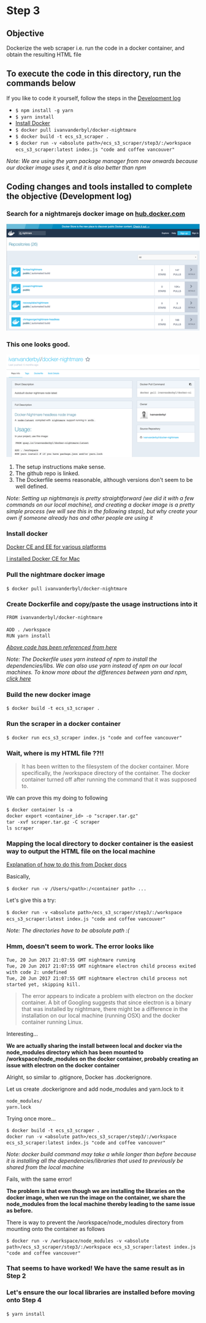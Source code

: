 # Step 3

## Objective
Dockerize the web scraper i.e. run the code in a docker container, and obtain the resulting HTML file

## To execute the code in this directory, run the commands below
If you like to code it yourself, follow the steps in the [Development log](README.md#coding-changes-and-tools-installed-to-complete-the-objective-development-log)
* ```$ npm install -g yarn```
* ```$ yarn install```
* [Install Docker](https://www.docker.com/get-docker)
* ```$ docker pull ivanvanderbyl/docker-nightmare```
* ```$ docker build -t ecs_s3_scraper .```
* ```$ docker run -v <absolute path>/ecs_s3_scraper/step3/:/workspace ecs_s3_scraper:latest index.js "code and coffee vancouver"```

*Note: We are using the yarn package manager from now onwards because our docker image uses it, and it is also better than npm*

## Coding changes and tools installed to complete the objective (Development log)

### Search for a nightmarejs docker image on [hub.docker.com](https://hub.docker.com)
![Searching for nightmare on hub.doker.com](images/searching_for_nightmare_on_docker_hub.png)


### This one looks good.
![ivanvanderbyl/docker-nightmare docker image](images/ivanvanderbyl_docker-nightmare.png)
1. The setup instructions make sense.
2. The github repo is linked.
3. The Dockerfile seems reasonable, although versions don't seem to be well defined.

*Note: Setting up nightmarejs is pretty straightforward (we did it with a few commands on our local machine), and creating a docker image is a pretty simple process (we will see this in the following steps), but why create your own if someone already has and other people are using it*


### Install docker
[Docker CE and EE for various platforms](https://www.docker.com/get-docker)

[I installed Docker CE for Mac](https://store.docker.com/search?type=edition&offering=community)


### Pull the nightmare docker image
```$ docker pull ivanvanderbyl/docker-nightmare ```


### Create Dockerfile and copy/paste the usage instructions into it
```
FROM ivanvanderbyl/docker-nightmare

ADD . /workspace
RUN yarn install
```
[*Above code has been referenced from here*](https://hub.docker.com/r/ivanvanderbyl/docker-nightmare/)

*Note: The Dockerfile uses yarn instead of npm to install the dependencies/libs. We can also use yarn instead of npm on our local machines. To know more about the differences between yarn and npm, [click here](https://www.sitepoint.com/yarn-vs-npm/)*


### Build the new docker image
```$ docker build -t ecs_s3_scraper . ```


### Run the scraper in a docker container
```$ docker run ecs_s3_scraper index.js "code and coffee vancouver" ```


### Wait, where is my HTML file ??!!
> It has been written to the filesystem of the docker container.
> More specifically, the /workspace directory of the container.
> The docker container turned off after running the command that it was supposed to.

We can prove this my doing to following
```
$ docker container ls -a
docker export <container_id> -o "scraper.tar.gz"
tar -xvf scraper.tar.gz -C scraper
ls scraper
```


### Mapping the local directory to docker container is the easiest way to output the HTML file on the local machine
[Explanation of how to do this from Docker docs](https://docs.docker.com/engine/tutorials/dockervolumes/#mount-a-host-directory-as-a-data-volume)

Basically,

```$ docker run -v /Users/<path>:/<container path> ... ```

Let's give this a try:

```$ docker run -v <absolute path>/ecs_s3_scraper/step3/:/workspace ecs_s3_scraper:latest index.js "code and coffee vancouver" ```

*Note: The directories have to be absolute path :(*

### Hmm, doesn't seem to work. The error looks like

```
Tue, 20 Jun 2017 21:07:55 GMT nightmare running
Tue, 20 Jun 2017 21:07:55 GMT nightmare electron child process exited with code 2: undefined
Tue, 20 Jun 2017 21:07:55 GMT nightmare electron child process not started yet, skipping kill.
```

> The error appears to indicate a problem with electron on the docker container. A bit of Googling suggests that since electron is a binary that was installed by nightmare, there might be a difference in the installation on our local machine (running OSX) and the docker container running Linux. 

Interesting...

**We are actually sharing the install between local and docker via the node_modules directory which has been mounted to /workspace/node_modules on the docker container, probably creating an issue with electron on the docker container**

Alright, so similar to .gitignore, Docker has .dockerignore.

Let us create .dockerignore and add node_modules and yarn.lock to it

```
node_modules/
yarn.lock
```

Trying once more...

```
$ docker build -t ecs_s3_scraper .
docker run -v <absolute path>/ecs_s3_scraper/step3/:/workspace ecs_s3_scraper:latest index.js "code and coffee vancouver"
```
*Note: docker build command may take a while longer than before because it is installing all the dependencies/libraries that used to previously be shared from the local machine*

Fails, with the same error!

**The problem is that even though we are installing the libraries on the docker image, when we run the image on the container, we share the node_modules from the local machine thereby leading to the same issue as before.**

There is way to prevent the /workspace/node_modules directory from mounting onto the container as follows

```
$ docker run -v /workspace/node_modules -v <absolute path>/ecs_s3_scraper/step3/:/workspace ecs_s3_scraper:latest index.js "code and coffee vancouver"
```

### That seems to have worked! We have the same result as in Step 2

### Let's ensure the our local libraries are installed before moving onto Step 4
```$ yarn install ```
